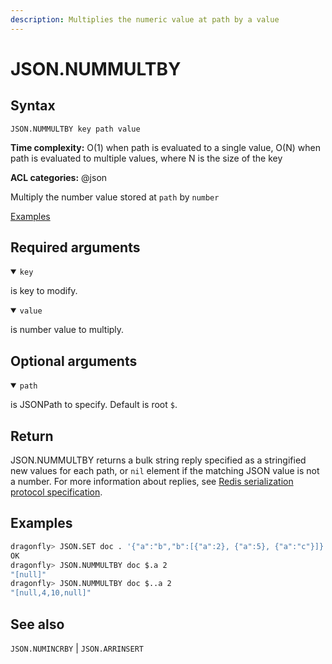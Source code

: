 ```yaml
---
description: Multiplies the numeric value at path by a value
---
```


# JSON.NUMMULTBY

## Syntax

    JSON.NUMMULTBY key path value

**Time complexity:** O(1) when path is evaluated to a single value, O(N) when path is evaluated to multiple values, where N is the size of the key

**ACL categories:** @json

Multiply the number value stored at `path` by `number`

[Examples](#examples)

## Required arguments

<details open><summary><code>key</code></summary> 

is key to modify.
</details>

<details open><summary><code>value</code></summary> 

is number value to multiply. 
</details>

## Optional arguments

<details open><summary><code>path</code></summary> 

is JSONPath to specify. Default is root `$`.
</details>

## Return

JSON.NUMMULTBY returns a bulk string reply specified as a stringified new values for each path, or `nil` element if the matching JSON value is not a number.
For more information about replies, see [Redis serialization protocol specification](https://redis.io/docs/reference/protocol-spec).

## Examples

``` bash
dragonfly> JSON.SET doc . '{"a":"b","b":[{"a":2}, {"a":5}, {"a":"c"}]}'
OK
dragonfly> JSON.NUMMULTBY doc $.a 2
"[null]"
dragonfly> JSON.NUMMULTBY doc $..a 2
"[null,4,10,null]"
```

## See also

`JSON.NUMINCRBY` | `JSON.ARRINSERT` 
